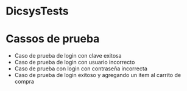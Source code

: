 # DicsysTests
# Cassos de prueba
* Caso de prueba de login con clave exitosa
* Caso de prueba de login con usuario incorrecto
* Caso de prueba con login con contraseña incorrecta
* Caso de prueba de login exitoso y agregando un item al carrito de compra
